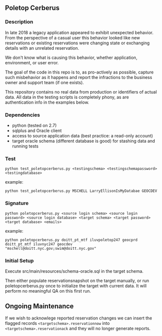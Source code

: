 ## Poletop Cerberus

### Description

In late 2018 a legacy application appeared to exhibit unexpected behavior. From 
the perspective of a casual user this behavior looked like new reservations or 
existing reservations were changing state or exchanging details with an
unrelated reservation.  

We don't know what is causing this behavior, whether application, environment,
or user error.

The goal of the code in this repo is to, as pro-actively as possible, capture
such misbehavior as it happens and report the infractions to the business owner 
and support team (if one exists). 

This repository contains no real data from production or identifiers of actual 
data.  All data in the testing scripts is completely phony, as are 
authentication info in the examples below.


### Dependencies

* python (tested on 2.7)
* sqlplus and Oracle client
* access to source application data (best practice: a read-only account) 
* target oracle schema (different database is good) for stashing data and running tests


### Test 

`python test_poletopcerberus.py <testingschema> <testingschemapassword> <testingdatabase>`

example: 

`python test_poletopcerberus.py MSCHELL LarryEllisonIsMyDatabae GEOCDEV`


### Signature

`python poletopcerberus.py <source login schema> <source login password> <source login database> <target schema> <target password> <target database> <emails>`

example:

`python poletopcerberus.py doitt_pt_mtf iluvpoletop247 geocprd doitt_pt_mtf iluvnyc247 geocdev "mschell@doitt.nyc.gov;swim@doitt.nyc.gov"`


### Initial Setup

Execute src/main/resources/schema-oracle.sql in the target schema.  

Then either populate reservationsnapshot on the target manually, or run 
poletopcerberus.py once to initialize the target with current data.  It will 
perform no meaningful QA on this first run.


## Ongoing Maintenance

If we wish to acknowlege reported reservation changes we can insert the flagged
records `<targetschema>.reservationnow` into 
`<targetschema>.reservationack` and they will no longer generate reports.
